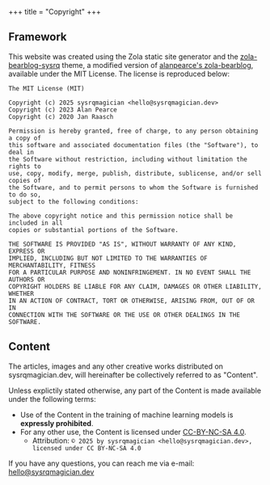 +++
title = "Copyright"
+++

## Framework

This website was created using the Zola static site generator and the [zola-bearblog-sysrq](https://github.com/sysrqmagician/zola-bearblog-sysrq) theme, a modified version of [alanpearce's zola-bearblog](https://codeberg.org/alanpearce/zola-bearblog), available under the MIT License. The license is reproduced below:

```
The MIT License (MIT)

Copyright (c) 2025 sysrqmagician <hello@sysrqmagician.dev>
Copyright (c) 2023 Alan Pearce
Copyright (c) 2020 Jan Raasch

Permission is hereby granted, free of charge, to any person obtaining a copy of
this software and associated documentation files (the "Software"), to deal in
the Software without restriction, including without limitation the rights to
use, copy, modify, merge, publish, distribute, sublicense, and/or sell copies of
the Software, and to permit persons to whom the Software is furnished to do so,
subject to the following conditions:

The above copyright notice and this permission notice shall be included in all
copies or substantial portions of the Software.

THE SOFTWARE IS PROVIDED "AS IS", WITHOUT WARRANTY OF ANY KIND, EXPRESS OR
IMPLIED, INCLUDING BUT NOT LIMITED TO THE WARRANTIES OF MERCHANTABILITY, FITNESS
FOR A PARTICULAR PURPOSE AND NONINFRINGEMENT. IN NO EVENT SHALL THE AUTHORS OR
COPYRIGHT HOLDERS BE LIABLE FOR ANY CLAIM, DAMAGES OR OTHER LIABILITY, WHETHER
IN AN ACTION OF CONTRACT, TORT OR OTHERWISE, ARISING FROM, OUT OF OR IN
CONNECTION WITH THE SOFTWARE OR THE USE OR OTHER DEALINGS IN THE SOFTWARE.
```

## Content

The articles, images and any other creative works distributed on sysrqmagician.dev, will hereinafter be collectively referred to as "Content".

Unless explictily stated otherwise, any part of the Content is made available under the following terms:
- Use of the Content in the training of machine learning models is **expressly prohibited**.
- For any other use, the Content is licensed under [CC-BY-NC-SA 4.0](https://creativecommons.org/licenses/by-nc-sa/4.0/).
    - Attribution: ``© 2025 by sysrqmagician <hello@sysrqmagician.dev>, licensed under CC BY-NC-SA 4.0``

If you have any questions, you can reach me via e-mail: <hello@sysrqmagician.dev>


